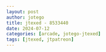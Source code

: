 ```yaml
---
layout: post
author: jotego
title: jtexed - 8533440
date: 2024-07-12
categories: [arcade, jotego-jtexed]
tags: [jtexed, jtpatreon]
---
```


